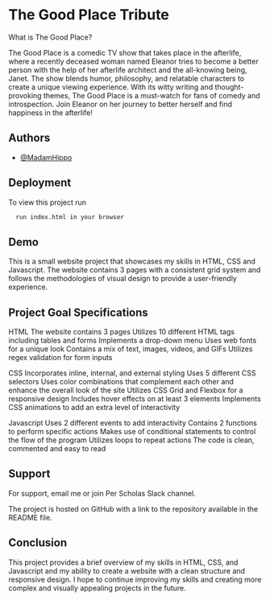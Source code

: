 
# The Good Place Tribute

What is The Good Place?

The Good Place is a comedic TV show that takes place in the afterlife, where a recently deceased woman named Eleanor tries to become a better person with the help of her afterlife architect and the all-knowing being, Janet. The show blends humor, philosophy, and relatable characters to create a unique viewing experience. With its witty writing and thought-provoking themes, The Good Place is a must-watch for fans of comedy and introspection. Join Eleanor on her journey to better herself and find happiness in the afterlife!


## Authors

- [@MadamHippo](https://github.com/MadamHippo)


## Deployment

To view this project run

```bash
  run index.html in your browser
```


## Demo

This is a small website project that showcases my skills in HTML, CSS and Javascript. The website contains 3 pages with a consistent grid system and follows the methodologies of visual design to provide a user-friendly experience.
## Project Goal Specifications

HTML
The website contains 3 pages
Utilizes 10 different HTML tags including tables and forms
Implements a drop-down menu
Uses web fonts for a unique look
Contains a mix of text, images, videos, and GIFs
Utilizes regex validation for form inputs

CSS
Incorporates inline, internal, and external styling
Uses 5 different CSS selectors
Uses color combinations that complement each other and enhance the overall look of the site
Utilizes CSS Grid and Flexbox for a responsive design
Includes hover effects on at least 3 elements
Implements CSS animations to add an extra level of interactivity

Javascript
Uses 2 different events to add interactivity
Contains 2 functions to perform specific actions
Makes use of conditional statements to control the flow of the program
Utilizes loops to repeat actions
The code is clean, commented and easy to read
## Support

For support, email me or join Per Scholas Slack channel.

The project is hosted on GitHub with a link to the repository available in the README file.

## Conclusion
This project provides a brief overview of my skills in HTML, CSS, and Javascript and my ability to create a website with a clean structure and responsive design. I hope to continue improving my skills and creating more complex and visually appealing projects in the future.